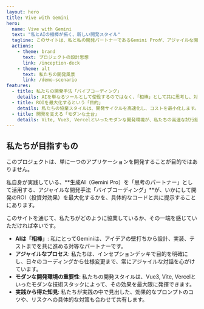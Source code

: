 ```yaml
---
layout: hero
title: Vive with Gemini
hero:
  name: Vive with Gemini
  text: "私とAIの相棒が拓く、新しい開発スタイル"
  tagline: このサイトは、私と私の開発パートナーであるGemini Proが、アジャイルな開発手法「バイブコーディング」を実践した全記録です。
  actions:
    - theme: brand
      text: プロジェクトの設計思想
      link: /inception-deck
    - theme: alt
      text: 私たちの開発風景
      link: /demo-scenario
features:
  - title: 私たちの開発手法「バイブコーディング」
    details: AIを単なるツールとして使役するのではなく、「相棒」として共に思考し、対話から生まれる相乗効果で開発をリズミカルに進める、私たちのスタイルです。
  - title: ROIを最大化するという「目的」
    details: 私たちの協業スタイルは、開発サイクルを高速化し、コストを最小化します。これにより、顧客へ届ける価値＝ROIを最大化することを常に目指します。
  - title: 開発を支える「モダンな土台」
    details: Vite, Vue3, Vercelといったモダンな開発環境が、私たちの高速な試行錯誤を可能にする、不可欠な土台となっています。
---
```


## 私たちが目指すもの

このプロジェクトは、単に一つのアプリケーションを開発することが目的ではありません。

私自身が実践している、**生成AI（Gemini Pro）を「思考のパートナー」として活用する、アジャイルな開発手法「バイブコーディング」**が、いかにして開発のROI（投資対効果）を最大化するかを、具体的なコードと共に提示することにあります。

このサイトを通じて、私たちがどのように協業しているか、その一端を感じていただければ幸いです。

-   **AIは「相棒」**: 私にとってGeminiは、アイデアの壁打ちから設計、実装、テストまでを共に進める対等なパートナーです。
-   **アジャイルなプロセス**: 私たちは、インセプションデッキで目的を明確にし、日々のコーディングから仕様変更まで、常にアジャイルな対話を心がけています。
-   **モダンな開発環境の重要性**: 私たちの開発スタイルは、Vue3, Vite, Vercelといったモダンな技術スタックによって、その効果を最大限に発揮できます。
-   **実践から得た知見**: 私たちが実践の中で見出した、効果的なプロンプトのコツや、リスクへの具体的な対策も合わせて共有します。